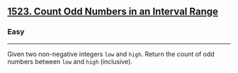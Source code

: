 <h2><a href="https://leetcode.com/problems/count-odd-numbers-in-an-interval-range/">1523. Count Odd Numbers in an Interval Range</a></h2><h3>Easy</h3><hr><div>
<p>
Given two non-negative integers <code>low</code> and <code>high</code>. Return the count of odd numbers between <code>low</code> and <code>high</code> (inclusive).
</p>

</div>